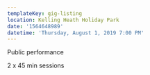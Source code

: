 ```yaml
---
templateKey: gig-listing
location: Kelling Heath Holiday Park
date: '1564648989'
datetime: 'Thursday, August 1, 2019 7:00 PM'
---
```

Public performance

2 x 45 min sessions
